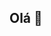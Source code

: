 ## Olá 👋

<!--
**caiodurazzo/caiodurazzo** is a ✨ _special_ ✨ repository because its `README.md` (this file) appears on your GitHub profile.

- 🔭 Sou graduando em Ciências Sociais pela USP
- 🌱 Me interesso por Ciência Política e Estatística
- 👯 Estou buscando aprimorar minhas habilidades de análise de dados
- 📫 Como me contatar: Mande um email (caio.durazzo220704@gmail.com)
